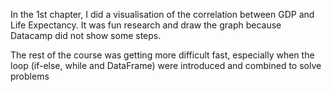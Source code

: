 In the 1st chapter, I did a visualisation of the correlation between GDP and Life Expectancy.
It was fun research and draw the graph because Datacamp did not show some steps.

The rest of the course was getting more difficult fast, especially when the loop
(if-else, while and DataFrame) were introduced and combined to solve problems
